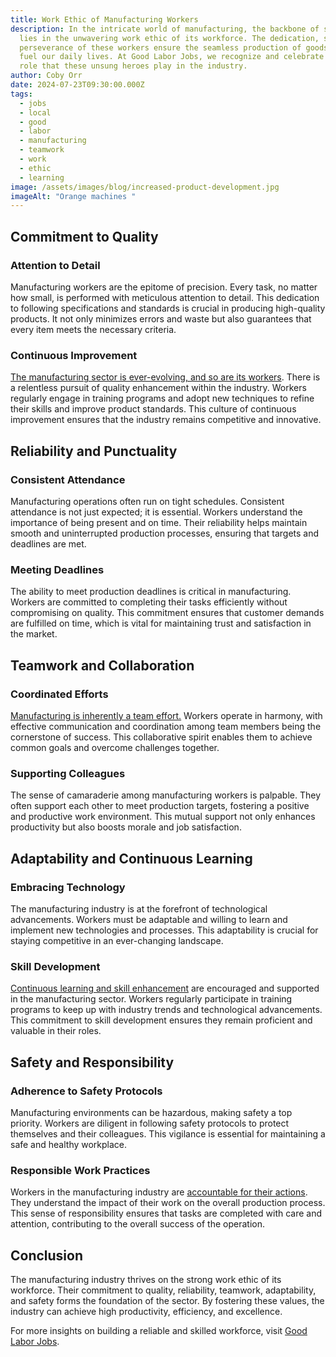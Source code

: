 ```yaml
---
title: Work Ethic of Manufacturing Workers
description: In the intricate world of manufacturing, the backbone of success
  lies in the unwavering work ethic of its workforce. The dedication, skill, and
  perseverance of these workers ensure the seamless production of goods that
  fuel our daily lives. At Good Labor Jobs, we recognize and celebrate the vital
  role that these unsung heroes play in the industry.
author: Coby Orr
date: 2024-07-23T09:30:00.000Z
tags:
  - jobs
  - local
  - good
  - labor
  - manufacturing
  - teamwork
  - work
  - ethic
  - learning
image: /assets/images/blog/increased-product-development.jpg
imageAlt: "Orange machines "
---
```

## Commitment to Quality

### Attention to Detail

Manufacturing workers are the epitome of precision. Every task, no matter how small, is performed with meticulous attention to detail. This dedication to following specifications and standards is crucial in producing high-quality products. It not only minimizes errors and waste but also guarantees that every item meets the necessary criteria.

### Continuous Improvement

[The manufacturing sector is ever-evolving, and so are its workers](https://www.weforum.org/agenda/2023/06/the-future-of-manufacturing-insights-from-industry-leaders-on-navigating-the-fourth-industrial-revolution/). There is a relentless pursuit of quality enhancement within the industry. Workers regularly engage in training programs and adopt new techniques to refine their skills and improve product standards. This culture of continuous improvement ensures that the industry remains competitive and innovative.

## Reliability and Punctuality

### Consistent Attendance

Manufacturing operations often run on tight schedules. Consistent attendance is not just expected; it is essential. Workers understand the importance of being present and on time. Their reliability helps maintain smooth and uninterrupted production processes, ensuring that targets and deadlines are met.

### Meeting Deadlines

The ability to meet production deadlines is critical in manufacturing. Workers are committed to completing their tasks efficiently without compromising on quality. This commitment ensures that customer demands are fulfilled on time, which is vital for maintaining trust and satisfaction in the market.

## Teamwork and Collaboration

### Coordinated Efforts

[Manufacturing is inherently a team effort.](https://www.gsb.stanford.edu/insights/encouraging-teamwork-can-boost-manufacturing-productivity) Workers operate in harmony, with effective communication and coordination among team members being the cornerstone of success. This collaborative spirit enables them to achieve common goals and overcome challenges together.

### Supporting Colleagues

The sense of camaraderie among manufacturing workers is palpable. They often support each other to meet production targets, fostering a positive and productive work environment. This mutual support not only enhances productivity but also boosts morale and job satisfaction.

## Adaptability and Continuous Learning

### Embracing Technology

The manufacturing industry is at the forefront of technological advancements. Workers must be adaptable and willing to learn and implement new technologies and processes. This adaptability is crucial for staying competitive in an ever-changing landscape.

### Skill Development

[Continuous learning and skill enhancement](https://www.augmentir.com/blog/the-difference-between-skills-development-and-training-in-manufacturing#what-is-skills-development-in-manufacturing) are encouraged and supported in the manufacturing sector. Workers regularly participate in training programs to keep up with industry trends and technological advancements. This commitment to skill development ensures they remain proficient and valuable in their roles.

## Safety and Responsibility

### Adherence to Safety Protocols

Manufacturing environments can be hazardous, making safety a top priority. Workers are diligent in following safety protocols to protect themselves and their colleagues. This vigilance is essential for maintaining a safe and healthy workplace.

### Responsible Work Practices

Workers in the manufacturing industry are [accountable for their actions](https://www.forbes.com/sites/kathycaprino/2019/08/18/4-ways-to-take-accountability-for-your-actions-and-why-so-many-dont/). They understand the impact of their work on the overall production process. This sense of responsibility ensures that tasks are completed with care and attention, contributing to the overall success of the operation.

## Conclusion

The manufacturing industry thrives on the strong work ethic of its workforce. Their commitment to quality, reliability, teamwork, adaptability, and safety forms the foundation of the sector. By fostering these values, the industry can achieve high productivity, efficiency, and excellence.

For more insights on building a reliable and skilled workforce, visit [Good Labor Jobs](https://www.goodlaborjobs.com).
